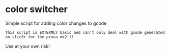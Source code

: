# color switcher

Simple script for adding color changes to gcode

`This script is EXTERMLY basic and can't only deal with gcode generated on slic3r for the prusa mk2!!!`

Use at your own risk!
